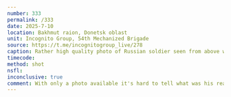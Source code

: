 ```yaml
---
number: 333
permalink: /333
date: 2025-7-10
location: Bakhmut raion, Donetsk oblast
unit: Incognito Group, 54th Mechanized Brigade
source: https://t.me/incognitogroup_live/278
caption: Rather high quality photo of Russian soldier seen from above with no visible injury and AK pointed under his chin, it looks like he's about to pull the trigger  
timecode: 
method: shot
nsfl: 
inconclusive: true
comment: With only a photo available it's hard to tell what was his real intention and if he pulled the trigger after all.
---
```

<script async src="https://telegram.org/js/telegram-widget.js?22" data-telegram-post="incognitogroup_live/278" data-width="100%" data-userpic="false"></script>